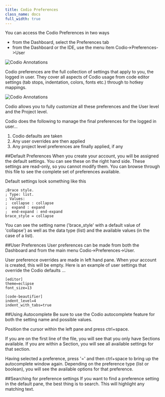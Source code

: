 ```yaml
---
title: Codio Preferences
class_name: docs
full_width: true
---
```


You can access the Codio Preferences in two ways

- from the Dashboard, select the Preferences tab
- from the Dashboard or the IDE, use the menu item Codio->Preferences->User

![Codio Annotations](/img/docs/prefs-menu.png)

Codio preferences are the full collection of settings that apply to you, the logged in user. They cover all aspects of Codio usage from code editor settings (tab stops, indentation, colors, fonts etc.) through to hotkey mappings.

![Codio Annotations](/img/docs/prefs-user.png)

Codio allows you to fully customize all these preferences and the User level and the Project level.

Codio does the following to manage the final preferences for the logged in user...

1. Codio defaults are taken
2. Any user overrides are then applied
3. Any project level preferences are finally applied, if any

##Default Preferences
When you create your account, you will be assigned the default settings. You can see these on the right hand side. These settings are read-only, so you cannot modify them. You can browse through this file to see the complete set of preferences available. 

Default settings look something like this 

	;Brace style.
	; Type: list. 
	; Values: 
	;  collapse : collapse
	;  expand : expand
	;  end-expand : end-expand
	brace_style = collapse

You can see the setting name ('brace_style' with a default value of 'collapse') as well as the data type (list) and the available values (in the case of a list).

##User Preferences
User preferences can be made from both the Dashboard and from the main menu Codio->Preferences->User.

User preference overrides are made in left hand pane. When your account is created, this will be empty. Here is an example of user settings that override the Codio defaults ...

	[editor]
	theme=eclipse
	font_size=13

	[code-beautifier]
	indent_level=4
	indent_with_tabs=true

##Using Autocomplete
Be sure to use the Codio autocomplete feature for both the setting name and possible values.

Position the cursor within the left pane and press ctrl+space. 

If you are on the first line of the file, you will see that you only have Sections available. If you are within a Section, you will see all available settings for that section.

Having selected a preference, press '=' and then ctrl+space to bring up the autocomplete window again. Depending on the preference type (list or boolean), you will see the available options for that preference.


##Searching for preference settings
If you want to find a preference setting in the default pane, the best thing is to search. This will highlight any matching text.

